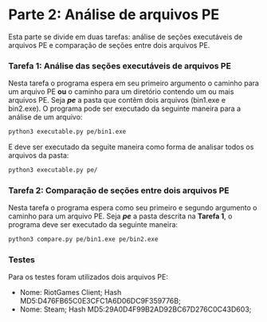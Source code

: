 # Parte 2: Análise de arquivos PE


Esta parte se divide em duas tarefas: análise de seções executáveis de arquivos PE e comparação de seções entre dois arquivos PE.

### Tarefa 1: Análise das seções executáveis de arquivos PE

Nesta tarefa o programa espera em seu primeiro argumento o caminho para um arquivo PE **ou** o caminho para um diretório contendo um ou mais arquivos PE. Seja **_pe_** a pasta que contêm dois arquivos (bin1.exe e bin2.exe). O programa pode ser executado da seguinte maneira para a análise de um arquivo:
``` bash
python3 executable.py pe/bin1.exe
```

E deve ser executado da seguite maneira como forma de analisar todos os arquivos da pasta:
``` bash
python3 executable.py pe/
```


### Tarefa 2: Comparação de seções entre dois arquivos PE

Nesta tarefa o programa espera como seu primeiro e segundo argumento o caminho para um arquivo PE. Seja **_pe_** a pasta descrita na **Tarefa 1**, o programa deve ser executado da seguinte maneira:
``` bash
python3 compare.py pe/bin1.exe pe/bin2.exe
```

### Testes

Para os testes foram utilizados dois arquivos PE:

- Nome: RiotGames Client; Hash MD5:D476FB65C0E3CFC1A6D06DC9F359776B;
- Nome: Steam; Hash MD5:29A0D4F99B2AD92BC67D276C0C43D603;
